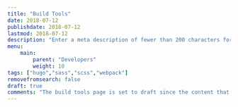 ```yaml
---
title: "Build Tools"
date: 2018-07-12
publishdate: 2018-07-12
lastmod: 2018-07-12 
description: "Enter a meta description of fewer than 200 characters for Build Tools that will also act as a lead paragraph."
menu: 
    main:
        parent: "Developers"
        weight: 10
tags: ["hugo","sass","scss","webpack"]
removefromsearch: false
draft: true
comments: "The build tools page is set to draft since the content that might live in this page is likely better served inside the CSS and JS pages."
---
```




